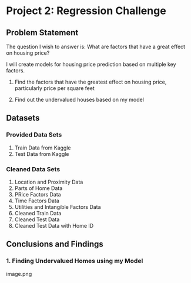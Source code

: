 # Project 2: Regression Challenge

## Problem Statement
The question I wish to answer is: What are factors that have a great effect on housing price?

I will create models for housing price prediction based on multiple key factors.

1. Find the factors that have the greatest effect on housing price, particularly price per square feet

2. Find out the undervalued houses based on my model

## Datasets

### Provided Data Sets
1. Train Data from Kaggle
2. Test Data from Kaggle

### Cleaned Data Sets
1. Location and Proximity Data
2. Parts of Home Data
3. PRice Factors Data
4. Time Factors Data
5. Utilities and Intangible Factors Data
6. Cleaned Train Data
7. Cleaned Test Data
8. Cleaned Test Data with Home ID

## Conclusions and Findings

### 1. Finding Undervalued Homes using my Model
image.png